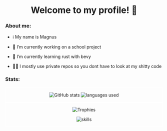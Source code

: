 <h1 align="center">
  Welcome to my profile! 👋
</h1>


 ### About me:

 - ℹ️ My name is Magnus

- 🔭 I’m currently working on a school project

- 🌱 I’m currently learning rust with bevy

- 😶‍🌫️ I mostly use private repos so you dont have to look at my shitty code

### Stats:
<div class="row", style="border: thin solid white">
  <div class="column">
  	<p align="center" ankor="top">
    	<img src="https://github-readme-stats.vercel.app/api?username=magnusKue&show_icons=true&theme=codeSTACKr&bg_color=00000000" alt="GitHub stats"/>
    	<img src="https://github-readme-stats.vercel.app/api/top-langs/?username=magnusKue&theme=codeSTACKr&bg_color=00000000" alt="languages used">
  	</p>
  </div>
</div>
<div class="row", style="border: thin solid white">
  <div class="column" align="center">
  	<p>
		<img src="https://github-profile-trophy.vercel.app/?username=magnusKue&theme=juicyfresh&no-bg=true&no-frame=true&row=2&column=3" alt="Trophies"/>
	</p>
	<p>
		<img src="https://skillicons.dev/icons?i=blender,godot,py,raspberrypi&perline=8" alt=skills>
	</p>
  </div>
</div>


<!--- ![Top Langs](https://github-readme-stats.vercel.app/api/top-langs/?username=camelcaseisthebest&theme=codeSTACKr&bg_color=00000000) --->


